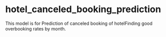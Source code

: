 # hotel_canceled_booking_prediction
This model is for Prediction of canceled booking of hotelFinding good overbooking rates by month.
